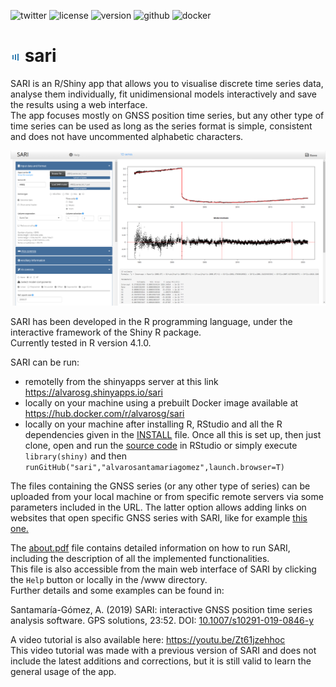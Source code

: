 ![twitter](https://img.shields.io/twitter/follow/timeserious?style=social)
![license](https://img.shields.io/github/license/alvarosantamariagomez/sari)
![version](https://img.shields.io/badge/version-marzo%202023-blue)
![github](https://img.shields.io/github/languages/code-size/alvarosantamariagomez/sari?color=g)
![docker](https://img.shields.io/docker/image-size/alvarosg/sari?color=g)

# ![SARI logo](/www/favicon.png) sari 

SARI is an R/Shiny app that allows you to visualise discrete time series data, analyse them individually, fit unidimensional models interactively and save the results using a web interface.  
The app focuses mostly on GNSS position time series, but any other type of time series can be used as long as the series format is simple, consistent and does not have uncommented alphabetic characters.

![SARI screenshot](/www/screenshot.png)


SARI has been developed in the R programming language, under the interactive framework of the Shiny R package.  
Currently tested in R version 4.1.0.


SARI can be run:  
- remotelly from the shinyapps server at this link https://alvarosg.shinyapps.io/sari
- locally on your machine using a prebuilt Docker image available at https://hub.docker.com/r/alvarosg/sari  
- locally on your machine after installing R, RStudio and all the R dependencies given in the [INSTALL](INSTALL) file. Once all this is set up, then just clone, open and run the [source code](app.R) in RStudio or simply execute `library(shiny)` and then `runGitHub("sari","alvarosantamariagomez",launch.browser=T)`  

The files containing the GNSS series (or any other type of series) can be uploaded from your local machine or from specific remote servers via some parameters included in the URL. The latter option allows adding links on websites that open specific GNSS series with SARI, like for example [this one.](https://alvarosg.shinyapps.io/sari/?station=TLSE&server=NGL&product=RAW)  

The [about.pdf](/www/about.pdf) file contains detailed information on how to run SARI, including the description of all the implemented functionalities.  
This file is also accessible from the main web interface of SARI by clicking the `Help` button or locally in the /www directory.  
Further details and some examples can be found in:

Santamaría-Gómez, A. (2019) SARI: interactive GNSS position time series analysis software. GPS solutions, 23:52. DOI: [10.1007/s10291-019-0846-y](https://link.springer.com/article/10.1007/s10291-019-0846-y)

A video tutorial is also available here: https://youtu.be/Zt61jzehhoc  
This video tutorial was made with a previous version of SARI and does not include the latest additions and corrections, but it is still valid to learn the general usage of the app.
